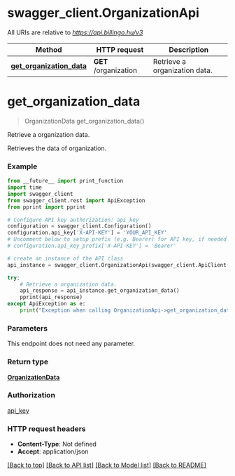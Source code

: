 # swagger_client.OrganizationApi

All URIs are relative to *https://api.billingo.hu/v3*

Method | HTTP request | Description
------------- | ------------- | -------------
[**get_organization_data**](OrganizationApi.md#get_organization_data) | **GET** /organization | Retrieve a organization data.

# **get_organization_data**
> OrganizationData get_organization_data()

Retrieve a organization data.

Retrieves the data of organization.

### Example
```python
from __future__ import print_function
import time
import swagger_client
from swagger_client.rest import ApiException
from pprint import pprint

# Configure API key authorization: api_key
configuration = swagger_client.Configuration()
configuration.api_key['X-API-KEY'] = 'YOUR_API_KEY'
# Uncomment below to setup prefix (e.g. Bearer) for API key, if needed
# configuration.api_key_prefix['X-API-KEY'] = 'Bearer'

# create an instance of the API class
api_instance = swagger_client.OrganizationApi(swagger_client.ApiClient(configuration))

try:
    # Retrieve a organization data.
    api_response = api_instance.get_organization_data()
    pprint(api_response)
except ApiException as e:
    print("Exception when calling OrganizationApi->get_organization_data: %s\n" % e)
```

### Parameters
This endpoint does not need any parameter.

### Return type

[**OrganizationData**](OrganizationData.md)

### Authorization

[api_key](../README.md#api_key)

### HTTP request headers

 - **Content-Type**: Not defined
 - **Accept**: application/json

[[Back to top]](#) [[Back to API list]](../README.md#documentation-for-api-endpoints) [[Back to Model list]](../README.md#documentation-for-models) [[Back to README]](../README.md)

